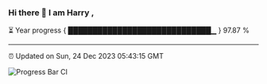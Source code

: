 ### Hi there 👋 I am Harry , 

⏳ Year progress { █████████████████████████████▁ } 97.87 %

---

⏰ Updated on Sun, 24 Dec 2023 05:43:15 GMT

![Progress Bar CI](https://github.com/duykhang68/duykhang68/workflows/Progress%20Bar%20CI/badge.svg)
